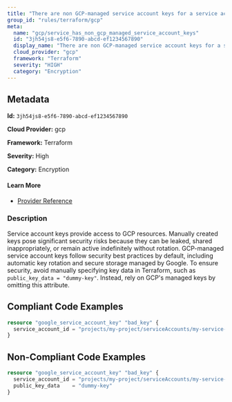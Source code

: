 ```yaml
---
title: "There are non GCP-managed service account keys for a service account"
group_id: "rules/terraform/gcp"
meta:
  name: "gcp/service_has_non_gcp_managed_service_account_keys"
  id: "3jh54js8-e5f6-7890-abcd-ef1234567890"
  display_name: "There are non GCP-managed service account keys for a service account"
  cloud_provider: "gcp"
  framework: "Terraform"
  severity: "HIGH"
  category: "Encryption"
---
```

## Metadata

**Id:** `3jh54js8-e5f6-7890-abcd-ef1234567890`

**Cloud Provider:** gcp

**Framework:** Terraform

**Severity:** High

**Category:** Encryption

#### Learn More

 - [Provider Reference](https://cloud.google.com/iam/docs/best-practices-for-managing-service-account-keys)

### Description

 Service account keys provide access to GCP resources. Manually created keys pose significant security risks because they can be leaked, shared inappropriately, or remain active indefinitely without rotation. GCP-managed service account keys follow security best practices by default, including automatic key rotation and secure storage managed by Google. To ensure security, avoid manually specifying key data in Terraform, such as `public_key_data = "dummy-key"`. Instead, rely on GCP's managed keys by omitting this attribute.


## Compliant Code Examples
```terraform
resource "google_service_account_key" "bad_key" {
  service_account_id = "projects/my-project/serviceAccounts/my-service-account"
}

```
## Non-Compliant Code Examples
```terraform
resource "google_service_account_key" "bad_key" {
  service_account_id = "projects/my-project/serviceAccounts/my-service-account"
  public_key_data    = "dummy-key"
}

```
